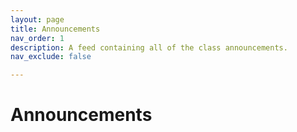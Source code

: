 ```yaml
---
layout: page
title: Announcements
nav_order: 1
description: A feed containing all of the class announcements.
nav_exclude: false

---
```


<link rel="stylesheet" href="/assets/css/style.css">

# Announcements

<div id="announcement_container">
</div>
<div class="loader" id="loader"></div>
<!-- <script type="module" src="/assets/js/announcements.js">
</script> -->

<script src="/assets/js/library.js"></script>
<script>
    library.announcements("{{site.courseDetails_sheet_url}}", "{{site.announcemet_and_calender_sheet_tab}}",{{site.site_mode_isOffline}}, "{{site.announcement_and_calender_csv}}");
</script>

